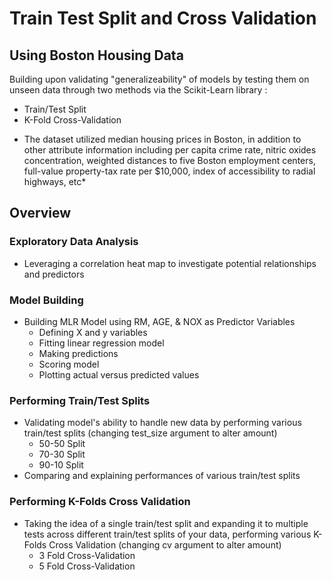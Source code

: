 # Train Test Split and Cross Validation
## Using Boston Housing Data 

Building upon validating "generalizeability" of models by testing them on unseen data through two methods via the Scikit-Learn library : 
  - Train/Test Split
  - K-Fold Cross-Validation  

* The dataset utilized median housing prices in Boston, in addition to other attribute information including per capita crime rate, nitric oxides concentration,  weighted distances to five Boston employment centers, full-value property-tax rate per $10,000, index of accessibility to radial highways, etc* 

## Overview 

### Exploratory Data Analysis
- Leveraging a correlation heat map to investigate potential relationships and predictors

### Model Building
- Building MLR Model using RM, AGE, & NOX as Predictor Variables
  - Defining X and y variables 
  - Fitting linear regression model 
  - Making predictions 
  - Scoring model 
  - Plotting actual versus predicted values 

### Performing Train/Test Splits
- Validating model's ability to handle new data by performing various train/test splits (changing test_size argument to alter amount)
  - 50-50 Split
  - 70-30 Split
  - 90-10 Split
- Comparing and explaining performances of  various train/test splits 

### Performing K-Folds Cross Validation
- Taking the idea of a single train/test split and expanding it to multiple tests across different train/test splits of your data, performing various K-Folds Cross Validation (changing cv argument to alter amount)
  - 3 Fold Cross-Validation
  - 5 Fold Cross-Validation
